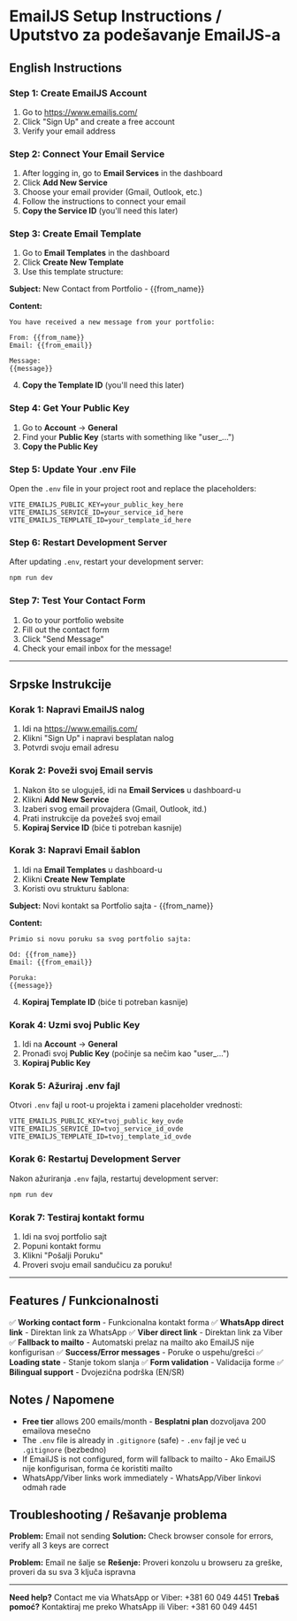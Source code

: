 # EmailJS Setup Instructions / Uputstvo za podešavanje EmailJS-a

## English Instructions

### Step 1: Create EmailJS Account
1. Go to https://www.emailjs.com/
2. Click "Sign Up" and create a free account
3. Verify your email address

### Step 2: Connect Your Email Service
1. After logging in, go to **Email Services** in the dashboard
2. Click **Add New Service**
3. Choose your email provider (Gmail, Outlook, etc.)
4. Follow the instructions to connect your email
5. **Copy the Service ID** (you'll need this later)

### Step 3: Create Email Template
1. Go to **Email Templates** in the dashboard
2. Click **Create New Template**
3. Use this template structure:

**Subject:** New Contact from Portfolio - {{from_name}}

**Content:**
```
You have received a new message from your portfolio:

From: {{from_name}}
Email: {{from_email}}

Message:
{{message}}
```

4. **Copy the Template ID** (you'll need this later)

### Step 4: Get Your Public Key
1. Go to **Account** → **General**
2. Find your **Public Key** (starts with something like "user_...")
3. **Copy the Public Key**

### Step 5: Update Your .env File
Open the `.env` file in your project root and replace the placeholders:

```env
VITE_EMAILJS_PUBLIC_KEY=your_public_key_here
VITE_EMAILJS_SERVICE_ID=your_service_id_here
VITE_EMAILJS_TEMPLATE_ID=your_template_id_here
```

### Step 6: Restart Development Server
After updating `.env`, restart your development server:
```bash
npm run dev
```

### Step 7: Test Your Contact Form
1. Go to your portfolio website
2. Fill out the contact form
3. Click "Send Message"
4. Check your email inbox for the message!

---

## Srpske Instrukcije

### Korak 1: Napravi EmailJS nalog
1. Idi na https://www.emailjs.com/
2. Klikni "Sign Up" i napravi besplatan nalog
3. Potvrdi svoju email adresu

### Korak 2: Poveži svoj Email servis
1. Nakon što se uloguješ, idi na **Email Services** u dashboard-u
2. Klikni **Add New Service**
3. Izaberi svog email provajdera (Gmail, Outlook, itd.)
4. Prati instrukcije da povežeš svoj email
5. **Kopiraj Service ID** (biće ti potreban kasnije)

### Korak 3: Napravi Email šablon
1. Idi na **Email Templates** u dashboard-u
2. Klikni **Create New Template**
3. Koristi ovu strukturu šablona:

**Subject:** Novi kontakt sa Portfolio sajta - {{from_name}}

**Content:**
```
Primio si novu poruku sa svog portfolio sajta:

Od: {{from_name}}
Email: {{from_email}}

Poruka:
{{message}}
```

4. **Kopiraj Template ID** (biće ti potreban kasnije)

### Korak 4: Uzmi svoj Public Key
1. Idi na **Account** → **General**
2. Pronađi svoj **Public Key** (počinje sa nečim kao "user_...")
3. **Kopiraj Public Key**

### Korak 5: Ažuriraj .env fajl
Otvori `.env` fajl u root-u projekta i zameni placeholder vrednosti:

```env
VITE_EMAILJS_PUBLIC_KEY=tvoj_public_key_ovde
VITE_EMAILJS_SERVICE_ID=tvoj_service_id_ovde
VITE_EMAILJS_TEMPLATE_ID=tvoj_template_id_ovde
```

### Korak 6: Restartuj Development Server
Nakon ažuriranja `.env` fajla, restartuj development server:
```bash
npm run dev
```

### Korak 7: Testiraj kontakt formu
1. Idi na svoj portfolio sajt
2. Popuni kontakt formu
3. Klikni "Pošalji Poruku"
4. Proveri svoju email sandučicu za poruku!

---

## Features / Funkcionalnosti

✅ **Working contact form** - Funkcionalna kontakt forma
✅ **WhatsApp direct link** - Direktan link za WhatsApp
✅ **Viber direct link** - Direktan link za Viber
✅ **Fallback to mailto** - Automatski prelaz na mailto ako EmailJS nije konfigurisan
✅ **Success/Error messages** - Poruke o uspehu/grešci
✅ **Loading state** - Stanje tokom slanja
✅ **Form validation** - Validacija forme
✅ **Bilingual support** - Dvojezična podrška (EN/SR)

## Notes / Napomene

- **Free tier** allows 200 emails/month - **Besplatni plan** dozvoljava 200 emailova mesečno
- The `.env` file is already in `.gitignore` (safe) - `.env` fajl je već u `.gitignore` (bezbedno)
- If EmailJS is not configured, form will fallback to mailto - Ako EmailJS nije konfigurisan, forma će koristiti mailto
- WhatsApp/Viber links work immediately - WhatsApp/Viber linkovi odmah rade

## Troubleshooting / Rešavanje problema

**Problem:** Email not sending
**Solution:** Check browser console for errors, verify all 3 keys are correct

**Problem:** Email ne šalje se
**Rešenje:** Proveri konzolu u browseru za greške, proveri da su sva 3 ključa ispravna

---

**Need help?** Contact me via WhatsApp or Viber: +381 60 049 4451
**Trebaš pomoć?** Kontaktiraj me preko WhatsApp ili Viber: +381 60 049 4451
